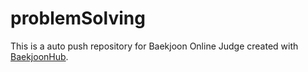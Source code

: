 # problemSolving
This is a auto push repository for Baekjoon Online Judge created with [BaekjoonHub](https://github.com/BaekjoonHub/BaekjoonHub).
